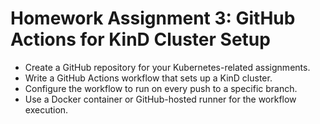 # Homework Assignment 3: GitHub Actions for KinD Cluster Setup
* Create a GitHub repository for your Kubernetes-related assignments.
* Write a GitHub Actions workflow that sets up a KinD cluster.
* Configure the workflow to run on every push to a specific branch.
* Use a Docker container or GitHub-hosted runner for the workflow execution.